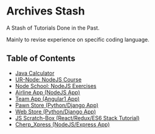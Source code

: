 # Archives Stash

A Stash of Tutorials Done in the Past.

Mainly to revise experience on specific coding language.

## Table of Contents
- [Java Calculator](https://github.com/andrew-h-lee/00_Archives_Stash/tree/master/Java-calc)
- [UR-Node: NodeJS Course](https://github.com/andrew-h-lee/00_Archives_Stash/tree/master/UR-Node)
- [Node School: NodeJS Exercises](https://github.com/andrew-h-lee/00_Archives_Stash/tree/master/node_school)
- [Airline App (NodeJS App)](https://github.com/andrew-h-lee/00_Archives_Stash/tree/master/airline_app)
- [Team App (Angular1 App)](https://github.com/andrew-h-lee/00_Archives_Stash/tree/master/team-app)
- [Pawn Store (Python/Django App)](https://github.com/andrew-h-lee/00_Archives_Stash/tree/master/pawn-store)
- [Web Store (Python/Django App)](https://github.com/andrew-h-lee/00_Archives_Stash/tree/master/web-store)
- [JS Scratch-Box (React/Redux/ES6 Stack Tutorial)](https://github.com/andrew-h-lee/00_Archives_Stash/tree/master/JS-scratch-box)
- [Cherp_Xpress (NodeJS/Express App) ](https://github.com/andrew-h-lee/00_Archives_Stash/tree/master/cherp_xpress)

